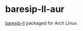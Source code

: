 baresip-ll-aur
==============

[baresip-ll](https://github.com/tjim/baresip-ll) packaged for Arch Linux.

